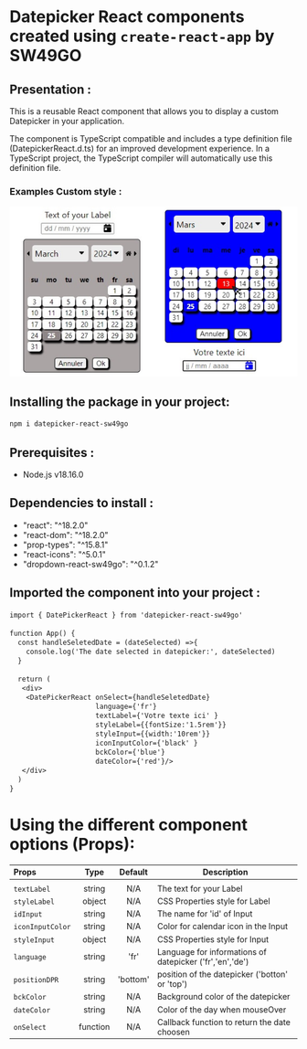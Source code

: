 # Datepicker React components created using `create-react-app` by SW49GO

## Presentation :
This is a reusable React component that allows you to display a custom Datepicker in your application.

The component is TypeScript compatible and includes a type definition file (DatepickerReact.d.ts) for an improved development experience. In a TypeScript project, the TypeScript compiler will automatically use this definition file.

### Examples Custom style :
<img src="https://raw.githubusercontent.com/SW49GO/React-Datepicker/master/public/assets/example.jpg" alt="datepicker"/>

## Installing the package in your project:
```bash
npm i datepicker-react-sw49go
```
## Prerequisites :
- Node.js v18.16.0

## Dependencies to install :
- "react": "^18.2.0"
- "react-dom": "^18.2.0"
- "prop-types": "^15.8.1"
- "react-icons": "^5.0.1"
- "dropdown-react-sw49go": "^0.1.2"

## Imported the component into your project :
```
import { DatePickerReact } from 'datepicker-react-sw49go'

function App() {
  const handleSeletedDate = (dateSelected) =>{
    console.log('The date selected in datepicker:', dateSelected)
  }

  return (
   <div>
    <DatePickerReact onSelect={handleSeletedDate} 
                     language={'fr'} 
                     textLabel={'Votre texte ici' }
                     styleLabel={{fontSize:'1.5rem'}}
                     styleInput={{width:'10rem'}}
                     iconInputColor={'black' }
                     bckColor={'blue'}
                     dateColor={'red'}/>
   </div>
  )
}
```

# Using the different component options (Props):

| Props| Type| Default|Description |
|:--- |:---: |:---: |------|
|||||
|`textLabel`|string|N/A|The text for your Label|
|`styleLabel`|object|N/A|CSS Properties style for Label|
|`idInput`|string|N/A|The name for 'id' of Input|
|`iconInputColor`|string|N/A|Color for calendar icon in the Input|
|`styleInput`|object|N/A|CSS Properties style for Input|
|`language`|string|'fr'|Language for informations of datepicker ('fr','en','de')|
|`positionDPR`|string|'bottom'|position of the datepicker ('botton' or 'top')|
|`bckColor`|string|N/A|Background color of the datepicker|
|`dateColor`|string|N/A|Color of the day when mouseOver|
|`onSelect`|function|N/A|Callback function to return the date choosen|
